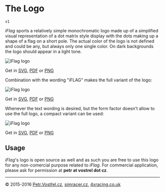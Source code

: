 The Logo
========

	v1

_iFlag_ sports a relatively simple monochromatic logo made up of a simplified visual representation of a dot matrix style display with the dots making up a shape of a flag on a short pole. The actual color of the logo is not defined and could be any, but always only one single color. On dark backgrounds the logo should appear in a light tone.

![iFlag logo](http://simracer.cz/iracing/iFlag-logo/logo.svg)

Get in
[SVG](SVG/logo.svg),
[PDF](PDF/logo.pdf)
or
[PNG](PNG/logo.png)


Combination with the wording "iFLAG" makes the full variant of the logo:

![iFlag logo](http://simracer.cz/iracing/iFlag-logo/logo-full.svg)

Get in
[SVG](SVG/logo-full.svg),
[PDF](PDF/logo-full.pdf)
or 
[PNG](PNG/logo-full.png)


Whenever the text wording is desired, but the form factor doesn't allow to use the full logo, a compact variant can be used:

![iFlag logo](http://simracer.cz/iracing/iFlag-logo/logo-compact.svg)

Get in
[SVG](SVG/logo-compact.svg),
[PDF](PDF/logo-compact.pdf)
or 
[PNG](PNG/logo-compact.png)



Usage
-----

_iFlag_'s logo is open source as well and as such you are free to use this logo for any non-comercial purpose related to _iFlag_. For commercial application, please ask for permission at __petr at vostrel dot cz__.




---
© 2015-2016
[Petr.Vostřel.cz](http://petr.vostrel.cz),
[simracer.cz](http://simracer.cz),
[4xracing.co.uk](http://4xracing.co.uk)
